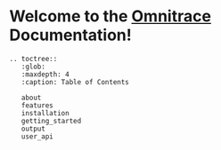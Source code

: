 # Welcome to the [Omnitrace](https://github.com/AMDResearch/omnitrace) Documentation!

```eval_rst
.. toctree::
   :glob:
   :maxdepth: 4
   :caption: Table of Contents

   about
   features
   installation
   getting_started
   output
   user_api
```
